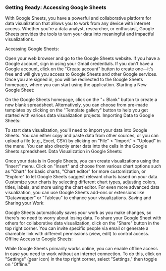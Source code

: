 <h3>Getting Ready: Accessing Google Sheets</h3>

With Google Sheets, you have a powerful and collaborative platform for data visualization that allows you to work from any device with internet access. Whether you're a data analyst, researcher, or enthusiast, Google Sheets provides the tools to turn your data into meaningful and impactful visualizations.

Accessing Google Sheets:

Open your web browser and go to the 
Google Sheets
 website.
If you have a Google account, sign in using your Gmail credentials. If you don't have a Google account, click on the "Create account" button to create one—it's free and will give you access to Google Sheets and other Google services.
Once you are signed in, you will be redirected to the Google Sheets homepage, where you can start using the application.
Starting a New Google Sheet:

On the Google Sheets homepage, click on the "+ Blank" button to create a new blank spreadsheet.
Alternatively, you can choose from pre-made templates by clicking on the "Template gallery" button to help you get started with various data visualization projects.
Importing Data to Google Sheets:

To start data visualization, you'll need to import your data into Google Sheets. You can either copy and paste data from other sources, or you can upload a file (e.g., Excel, CSV) by clicking on "File" > "Import" > "Upload" in the menu.
You can also directly enter data into the cells in the Google Sheets spreadsheet.
Data Visualization in Google Sheets:

Once your data is in Google Sheets, you can create visualizations using the "Insert" menu. Click on "Insert" and choose from various chart options such as "Chart" for basic charts, "Chart editor" for more customization, or "Explore" to let Google Sheets suggest relevant charts based on your data.
Customize your charts by selecting different chart types, adjusting colors, titles, labels, and more using the chart editor.
For even more advanced data visualization, you can use Google Sheets add-ons or extensions like "Datawrapper" or "Tableau" to enhance your visualizations.
Saving and Sharing your Work:

Google Sheets automatically saves your work as you make changes, so there's no need to worry about losing data.
To share your Google Sheet with others for collaborative data visualization, click on the "Share" button in the top right corner. You can invite specific people via email or generate a shareable link with different permissions (view, edit) to control access.
Offline Access to Google Sheets:

While Google Sheets primarily works online, you can enable offline access in case you need to work without an internet connection. To do this, click on "Settings" (gear icon) in the top right corner, select "Settings," then toggle on "Offline."
